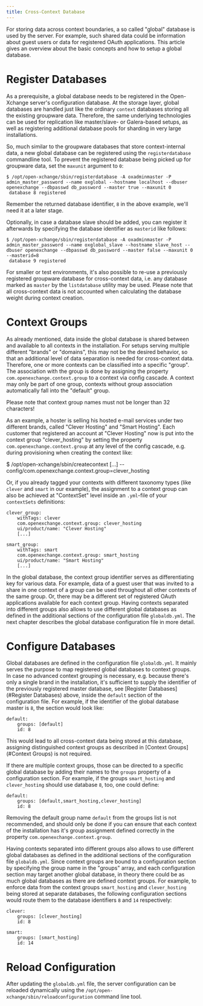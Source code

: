 ```yaml
---
title: Cross-Context Database
---
```


For storing data across context boundaries, a so called "global" database is used by the server. For example, such shared data could be information about guest users or data for registered OAuth applications. This article gives an overview about the basic concepts and how to setup a global database.


# Register Databases

As a prerequisite, a global database needs to be registered in the Open-Xchange server's configuration database. At the storage layer, global databases are handled just like the ordinary ``context`` databases storing all the existing groupware data. Therefore, the same underlying technologies can be used for replication like master/slave- or Galera-based setups, as well as registering additional database pools for sharding in very large installations. 

So, much similar to the groupware databases that store context-internal data, a new global database can be registered using the ``registerdatabase`` commandline tool. To prevent the registered database being picked up for groupware data, set the ``maxunit`` argument to ``0``:

```
$ /opt/open-xchange/sbin/registerdatabase -A oxadminmaster -P admin_master_password --name oxglobal --hostname localhost --dbuser openexchange --dbpasswd db_password --master true --maxunit 0
 database 8 registered
```

Remember the returned database identifier, ``8`` in the above example, we'll need it at a later stage.

Optionally, in case a database slave should be added, you can register it afterwards by specifying the database identifier as ``masterid`` like follows:

```
$ /opt/open-xchange/sbin/registerdatabase -A oxadminmaster -P admin_master_password --name oxglobal_slave --hostname slave_host --dbuser openexchange --dbpasswd db_password --master false --maxunit 0 --masterid=8
 database 9 registered
```

For smaller or test environments, it's also possible to re-use a previously registered groupware database for cross-context data, i.e. any database marked as ``master`` by the ``listdatabase`` utility may be used. Please note that all cross-context data is not accounted when calculating the database weight during context creation.


# Context Groups

As already mentioned, data inside the global database is shared between and available to all contexts in the installation. For setups serving multiple different "brands" or "domains", this may not be the desired behavior, so that an additional level of data separation is needed for cross-context data. Therefore, one or more contexts can be classified into a specific "group". The association with the group is done by assigning the property ``com.openexchange.context.group`` to a context via config cascade. A context may only be part of one group, contexts without group association automatically fall into the "default" group. 

Please note that context group names must not be longer than 32 characters!

As an example, a hoster is selling his hosted e-mail services under two different brands, called "Clever Hosting" and "Smart Hosting". Each customer that registered an account at "Clever Hosting" now is put into the context group "clever_hosting" by setting the property ``com.openexchange.context.group`` at any level of the config cascade, e.g. during provisioning when creating the context like: 

 $ /opt/open-xchange/sbin/createcontext [...] --config/com.openexchange.context.group=clever_hosting

Or, if you already tagged your contexts with different taxonomy types (like ``clever`` and ``smart`` in our example), the assignment to a context group can also be achieved at "ContextSet" level inside an ``.yml``-file of your ``contextSets`` definitions:

```
clever_group:
    withTags: clever
    com.openexchange.context.group: clever_hosting
    ui/product/name: "Clever Hosting"
    [...]
 
smart_group:
    withTags: smart
    com.openexchange.context.group: smart_hosting
    ui/product/name: "Smart Hosting"
    [...]
```

In the global database, the context group identifier serves as differentiating key for various data. For example, data of a guest user that was invited to a share in one context of a group can be used throughout all other contexts of the same group. Or, there may be a different set of registered OAuth applications available for each context group. Having contexts separated into different groups also allows to use different global databases as defined in the additional sections of the configuration file ``globaldb.yml``. The next chapter describes the global database configuration file in more detail.


# Configure Databases

Global databases are defined in the configuration file ``globaldb.yml``. It mainly serves the purpose to map registered global databases to context groups. In case no advanced context grouping is necessary, e.g. because there's only a single brand in the installation, it's sufficient to supply the identifier of the previously registered master database, see [Register Databases](#Register Databases) above, inside the ``default`` section of the configuration file. For example, if the identifier of the global database master is ``8``, the section would look like:

```
default:
    groups: [default]
    id: 8
```

This would lead to all cross-context data being stored at this database, assigning distinguished context groups as described in [Context Groups](#Context Groups) is not required. 

If there are multiple context groups, those can be directed to a specific global database by adding their names to the ``groups`` property of a configuration section. For example, if the groups ``smart_hosting`` and ``clever_hosting`` should use database ``8``, too, one could define:

```
default:
    groups: [default,smart_hosting,clever_hosting]
    id: 8
```

Removing the default group name ``default`` from the groups list is not recommended, and should only be done if you can ensure that each context of the installation has it's group assignment defined correctly in the property ``com.openexchange.context.group``.

Having contexts separated into different groups also allows to use different global databases as defined in the additional sections of the configuration file ``globaldb.yml``. Since context groups are bound to a configuration section by specifying the group name in the "groups" array, and each configuration section may target another global database, in theory there could be as much global databases as there are defined context groups. For example, to enforce data from the context groups ``smart_hosting`` and ``clever_hosting`` being stored at separate databases, the following configuration sections would route them to the database identifiers ``8`` and ``14`` respectively:

```
clever:
    groups: [clever_hosting]
    id: 8

smart:
    groups: [smart_hosting]
    id: 14
```


# Reload Configuration

After updating the ``globaldb.yml`` file, the server configuration can be reloaded dynamically using the ``/opt/open-xchange/sbin/reloadconfiguration`` command line tool.
